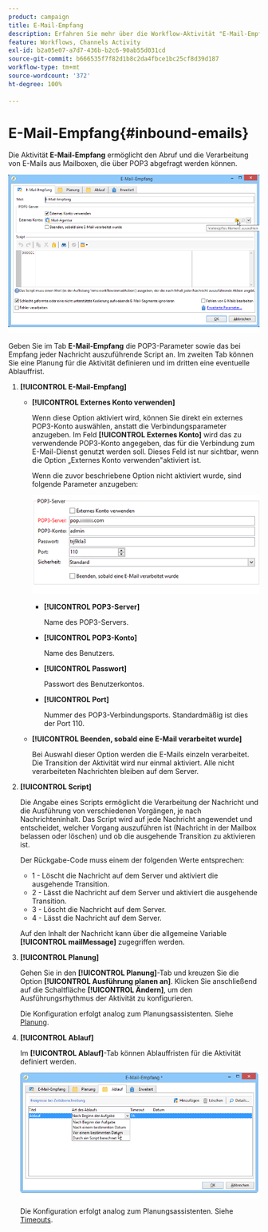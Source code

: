 ```yaml
---
product: campaign
title: E-Mail-Empfang
description: Erfahren Sie mehr über die Workflow-Aktivität "E-Mail-Empfang".
feature: Workflows, Channels Activity
exl-id: b2a05e07-a7d7-436b-b2c6-90ab55d031cd
source-git-commit: b666535f7f82d1b8c2da4fbce1bc25cf8d39d187
workflow-type: tm+mt
source-wordcount: '372'
ht-degree: 100%

---
```


# E-Mail-Empfang{#inbound-emails}



Die Aktivität **E-Mail-Empfang** ermöglicht den Abruf und die Verarbeitung von E-Mails aus Mailboxen, die über POP3 abgefragt werden können.

![](assets/email_rec_edit_1.png)

Geben Sie im Tab **E-Mail-Empfang** die POP3-Parameter sowie das bei Empfang jeder Nachricht auszuführende Script an. Im zweiten Tab können Sie eine Planung für die Aktivität definieren und im dritten eine eventuelle Ablauffrist.

1. **[!UICONTROL E-Mail-Empfang]**

   * **[!UICONTROL Externes Konto verwenden]**

     Wenn diese Option aktiviert wird, können Sie direkt ein externes POP3-Konto auswählen, anstatt die Verbindungsparameter anzugeben. Im Feld **[!UICONTROL Externes Konto]** wird das zu verwendende POP3-Konto angegeben, das für die Verbindung zum E-Mail-Dienst genutzt werden soll. Dieses Feld ist nur sichtbar, wenn die Option „Externes Konto verwenden&quot;aktiviert ist.

     Wenn die zuvor beschriebene Option nicht aktiviert wurde, sind folgende Parameter anzugeben:

     ![](assets/email_rec_edit_1b.png)

      * **[!UICONTROL POP3-Server]**

        Name des POP3-Servers.

      * **[!UICONTROL POP3-Konto]**

        Name des Benutzers.

      * **[!UICONTROL Passwort]**

        Passwort des Benutzerkontos.

      * **[!UICONTROL Port]**

        Nummer des POP3-Verbindungsports. Standardmäßig ist dies der Port 110.

   * **[!UICONTROL Beenden, sobald eine E-Mail verarbeitet wurde]**

     Bei Auswahl dieser Option werden die E-Mails einzeln verarbeitet. Die Transition der Aktivität wird nur einmal aktiviert. Alle nicht verarbeiteten Nachrichten bleiben auf dem Server.

1. **[!UICONTROL Script]**

   Die Angabe eines Scripts ermöglicht die Verarbeitung der Nachricht und die Ausführung von verschiedenen Vorgängen, je nach Nachrichteninhalt. Das Script wird auf jede Nachricht angewendet und entscheidet, welcher Vorgang auszuführen ist (Nachricht in der Mailbox belassen oder löschen) und ob die ausgehende Transition zu aktivieren ist.

   Der Rückgabe-Code muss einem der folgenden Werte entsprechen:

   * 1 - Löscht die Nachricht auf dem Server und aktiviert die ausgehende Transition.
   * 2 - Lässt die Nachricht auf dem Server und aktiviert die ausgehende Transition.
   * 3 - Löscht die Nachricht auf dem Server.
   * 4 - Lässt die Nachricht auf dem Server.

   Auf den Inhalt der Nachricht kann über die allgemeine Variable **[!UICONTROL mailMessage]** zugegriffen werden.

1. **[!UICONTROL Planung]**

   Gehen Sie in den **[!UICONTROL Planung]**-Tab und kreuzen Sie die Option **[!UICONTROL Ausführung planen an]**. Klicken Sie anschließend auf die Schaltfläche **[!UICONTROL Ändern]**, um den Ausführungsrhythmus der Aktivität zu konfigurieren.

   Die Konfiguration erfolgt analog zum Planungsassistenten. Siehe [Planung](scheduler.md).

1. **[!UICONTROL Ablauf]**

   Im **[!UICONTROL Ablauf]**-Tab können Ablauffristen für die Aktivität definiert werden.

   ![](assets/email_rec_edit_3.png)

   Die Konfiguration erfolgt analog zum Planungsassistenten. Siehe [Timeouts](defining-approvals.md).
